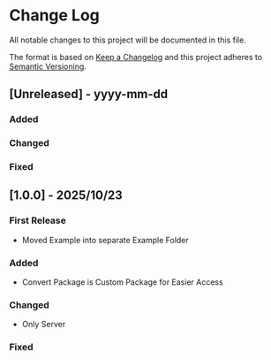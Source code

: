 
# Change Log
All notable changes to this project will be documented in this file.
 
The format is based on [Keep a Changelog](http://keepachangelog.com/)
and this project adheres to [Semantic Versioning](http://semver.org/).
 
## [Unreleased] - yyyy-mm-dd
 
### Added

### Changed
 
### Fixed 

## [1.0.0] - 2025/10/23
### First Release
- Moved Example into separate Example Folder 
### Added
- Convert Package is Custom Package for Easier Access 
### Changed
- Only Server  
### Fixed 